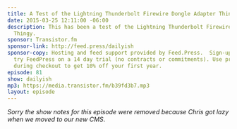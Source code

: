 ```yaml
---
title: A Test of the Lightning Thunderbolt Firewire Dongle Adapter Thingy
date: 2015-03-25 12:11:00 -06:00
description: This has been a test of the Lightning Thunderbolt Firewire Dongle Adapter
  Thingy.
sponsor: Transistor.fm
sponsor-link: http://feed.press/dailyish
sponsor-copy: Hosting and feed support provided by Feed.Press.  Sign-up today and
  try FeedPress on a 14 day trial (no contracts or commitments). Use promo code "dailyish"
  during checkout to get 10% off your first year.
episode: 81
show: dailyish
mp3: https://media.transistor.fm/b39fd3b7.mp3
layout: episode
---
```


<em>Sorry the show notes for this episode were removed because Chris got lazy when we moved to our new CMS</em>.
